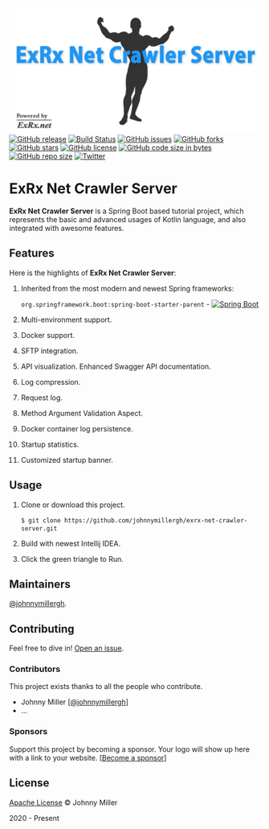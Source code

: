 ![ExRx Net Crawler Server Feature Graphics](https://raw.githubusercontent.com/johnnymillergh/MaterialLibrary/master/exrx-net-crawler/exrx-net-crawler-server-social-image.png)
[![GitHub release](https://img.shields.io/github/release/johnnymillergh/exrx-net-crawler-server.svg)](https://github.com/johnnymillergh/exrx-net-crawler-server/releases)
[![Build Status](https://travis-ci.com/johnnymillergh/exrx-net-crawler-server.svg?branch=master)](https://travis-ci.com/johnnymillergh/exrx-net-crawler-server)
[![GitHub issues](https://img.shields.io/github/issues/johnnymillergh/exrx-net-crawler-server)](https://github.com/johnnymillergh/exrx-net-crawler-server/issues)
[![GitHub forks](https://img.shields.io/github/forks/johnnymillergh/exrx-net-crawler-server)](https://github.com/johnnymillergh/exrx-net-crawler-server/network)
[![GitHub stars](https://img.shields.io/github/stars/johnnymillergh/exrx-net-crawler-server)](https://github.com/johnnymillergh/exrx-net-crawler-server)
[![GitHub license](https://img.shields.io/github/license/johnnymillergh/exrx-net-crawler-server)](https://github.com/johnnymillergh/exrx-net-crawler-server/blob/master/LICENSE)
[![GitHub code size in bytes](https://img.shields.io/github/languages/code-size/johnnymillergh/exrx-net-crawler-server.svg?style=popout)](https://github.com/johnnymillergh/exrx-net-crawler-server)
[![GitHub repo size](https://img.shields.io/github/repo-size/johnnymillergh/exrx-net-crawler-server.svg)](https://github.com/johnnymillergh/exrx-net-crawler-server)
[![Twitter](https://img.shields.io/twitter/url/https/github.com/johnnymillergh/exrx-net-crawler-server?style=social)](https://twitter.com/intent/tweet?text=Wow:&url=https%3A%2F%2Fgithub.com%2Fjohnnymillergh%2Fexrx-net-crawler-server)

# ExRx Net Crawler Server

**ExRx Net Crawler Server** is a Spring Boot based tutorial project, which represents the basic and advanced usages of Kotlin language, and also integrated with awesome features.

## Features

Here is the highlights of **ExRx Net Crawler Server**:

1. Inherited from the most modern and newest Spring frameworks:

   `org.springframework.boot:spring-boot-starter-parent` - [![Spring Boot](https://maven-badges.herokuapp.com/maven-central/org.springframework.boot/spring-boot-starter-parent/badge.svg)](https://maven-badges.herokuapp.com/maven-central/org.springframework.boot/spring-boot-starter-parent/)

3. Multi-environment support.

3. Docker support.

4. SFTP integration.

5. API visualization. Enhanced Swagger API documentation.

6. Log compression.

7. Request log.

8. Method Argument Validation Aspect.

9. Docker container log persistence.

10. Startup statistics.

11. Customized startup banner.

## Usage

1. Clone or download this project.

   ```shell
   $ git clone https://github.com/johnnymillergh/exrx-net-crawler-server.git
   ```

2. Build with newest Intellij IDEA.

3. Click the green triangle to Run.

## Maintainers

[@johnnymillergh](https://github.com/johnnymillergh).

## Contributing

Feel free to dive in! [Open an issue](https://github.com/johnnymillergh/spring-cloud-tutorial/issues/new).

### Contributors

This project exists thanks to all the people who contribute. 

- Johnny Miller [[@johnnymillergh](https://github.com/johnnymillergh)]
- …


### Sponsors

Support this project by becoming a sponsor. Your logo will show up here with a link to your website. [[Become a sponsor](https://become-a-sponsor.org)]

## License

[Apache License](https://github.com/johnnymillergh/exrx-net-crawler-server/blob/master/LICENSE) © Johnny Miller

2020 - Present


